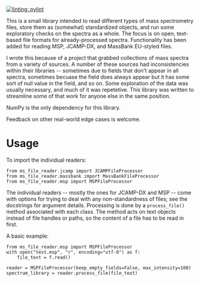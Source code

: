 [![linting: pylint](https://img.shields.io/badge/linting-pylint-yellowgreen)](https://github.com/pylint-dev/pylint)

This is a small library intended to read different types of mass spectrometry files, store them as (somewhat) standardized objects, and run some exploratory checks on the spectra as a whole.  The focus is on open, text-based file formats for already-processed spectra.  Functionality has been added for reading MSP, JCAMP-DX, and MassBank EU-styled files.

I wrote this because of a project that grabbed collections of mass spectra from a variety of sources.  A number of these sources had  inconsistencies within their libraries -- sometimes due to fields that don't appear in all spectra, sometimes becuase the field does always appear but it has some sort of null value in the field, and so on.  Some exploration of the data was usually necessary, and much of it was repetetive.  This library was written to streamline some of that work for anyone else in the same position.

NumPy is the only dependency for this library.

Feedback on other real-world edge cases is welcome.

# Usage

To import the individual readers:

```
from ms_file_reader.jcamp import JCAMPFileProcessor
from ms_file_reader.massbank import MassBankFileProcessor
from ms_file_reader.msp import MSPFileProcessor
```

The individual readers -- mostly the ones for JCAMP-DX and MSP -- come with options for trying to deal with any non-standardness of files; see the docstrings for argument details.  Processing is done by a `process_file()` method associated with each class.  The method acts on text objects instead of file handles or paths, so the content of a file has to be read in first.

A basic example:

```
from ms_file_reader.msp import MSPFileProcessor
with open("test.msp", "r", encoding="utf-8") as f:
    file_text = f.read()

reader = MSPFileProcessor(keep_empty_fields=False, max_intensity=100)
spectrum_library = reader.process_file(file_text)
```